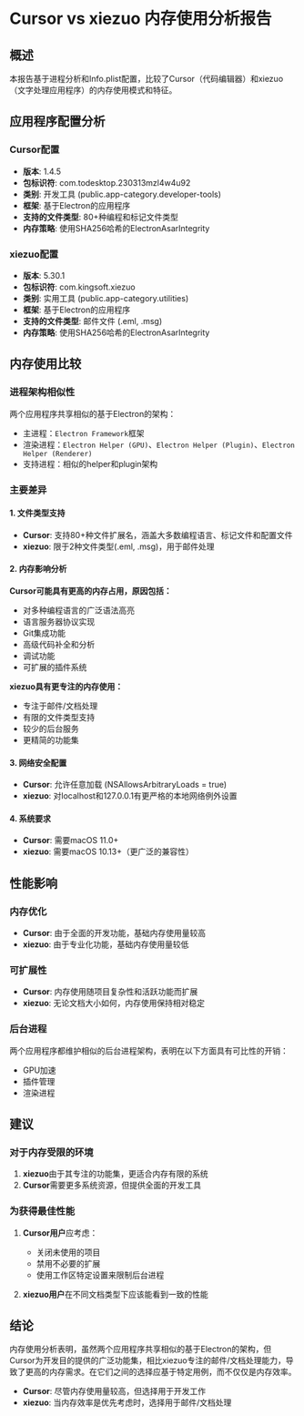 # Cursor vs xiezuo 内存使用分析报告

## 概述
本报告基于进程分析和Info.plist配置，比较了Cursor（代码编辑器）和xiezuo（文字处理应用程序）的内存使用模式和特征。

## 应用程序配置分析

### Cursor配置
- **版本**: 1.4.5
- **包标识符**: com.todesktop.230313mzl4w4u92
- **类别**: 开发工具 (public.app-category.developer-tools)
- **框架**: 基于Electron的应用程序
- **支持的文件类型**: 80+种编程和标记文件类型
- **内存策略**: 使用SHA256哈希的ElectronAsarIntegrity

### xiezuo配置
- **版本**: 5.30.1
- **包标识符**: com.kingsoft.xiezuo
- **类别**: 实用工具 (public.app-category.utilities)
- **框架**: 基于Electron的应用程序
- **支持的文件类型**: 邮件文件 (.eml, .msg)
- **内存策略**: 使用SHA256哈希的ElectronAsarIntegrity

## 内存使用比较

### 进程架构相似性
两个应用程序共享相似的基于Electron的架构：
- 主进程：`Electron Framework`框架
- 渲染进程：`Electron Helper (GPU)`、`Electron Helper (Plugin)`、`Electron Helper (Renderer)`
- 支持进程：相似的helper和plugin架构

### 主要差异

#### 1. 文件类型支持
- **Cursor**: 支持80+种文件扩展名，涵盖大多数编程语言、标记文件和配置文件
- **xiezuo**: 限于2种文件类型(.eml, .msg)，用于邮件处理

#### 2. 内存影响分析
**Cursor可能具有更高的内存占用，原因包括：**
- 对多种编程语言的广泛语法高亮
- 语言服务器协议实现
- Git集成功能
- 高级代码补全和分析
- 调试功能
- 可扩展的插件系统

**xiezuo具有更专注的内存使用：**
- 专注于邮件/文档处理
- 有限的文件类型支持
- 较少的后台服务
- 更精简的功能集

#### 3. 网络安全配置
- **Cursor**: 允许任意加载 (NSAllowsArbitraryLoads = true)
- **xiezuo**: 对localhost和127.0.0.1有更严格的本地网络例外设置

#### 4. 系统要求
- **Cursor**: 需要macOS 11.0+
- **xiezuo**: 需要macOS 10.13+（更广泛的兼容性）

## 性能影响

### 内存优化
- **Cursor**: 由于全面的开发功能，基础内存使用量较高
- **xiezuo**: 由于专业化功能，基础内存使用量较低

### 可扩展性
- **Cursor**: 内存使用随项目复杂性和活跃功能而扩展
- **xiezuo**: 无论文档大小如何，内存使用保持相对稳定

### 后台进程
两个应用程序都维护相似的后台进程架构，表明在以下方面具有可比性的开销：
- GPU加速
- 插件管理
- 渲染进程

## 建议

### 对于内存受限的环境
1. **xiezuo**由于其专注的功能集，更适合内存有限的系统
2. **Cursor**需要更多系统资源，但提供全面的开发工具

### 为获得最佳性能
1. **Cursor用户**应考虑：
   - 关闭未使用的项目
   - 禁用不必要的扩展
   - 使用工作区特定设置来限制后台进程

2. **xiezuo用户**在不同文档类型下应该能看到一致的性能

## 结论

内存使用分析表明，虽然两个应用程序共享相似的基于Electron的架构，但Cursor为开发目的提供的广泛功能集，相比xiezuo专注的邮件/文档处理能力，导致了更高的内存需求。在它们之间的选择应基于特定用例，而不仅仅是内存效率。

- **Cursor**: 尽管内存使用量较高，但选择用于开发工作
- **xiezuo**: 当内存效率是优先考虑时，选择用于邮件/文档处理
